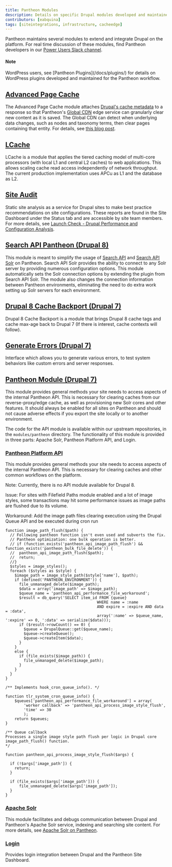 ```yaml
---
title: Pantheon Modules
description: Details on specific Drupal modules developed and maintained for the Pantheon Website Management Platform workflow.
contributors: [eabquina]
tags: [siteintegrations, infrastructure, cacheedge]
---
```

Pantheon maintains several modules to extend and integrate Drupal on the platform. For real time discussion of these modules, find Pantheon developers in our [Power Users Slack channel](/docs/power-users/).

<div class="alert alert-info">
<h4 class="info">Note</h4>
<p markdown="1">WordPress users, see [Pantheon Plugins](/docs/plugins/) for details on WordPress plugins developed and maintained for the Pantheon workflow.</p></div>

## [Advanced Page Cache](https://www.drupal.org/project/pantheon_advanced_page_cache)
The Advanced Page Cache module attaches [Drupal's cache metadata](https://www.drupal.org/docs/8/api/cache-api/cache-api) to a response so that Pantheon's [Global CDN](/docs/global-cdn/) edge service can granularly clear new content as it is saved. The Global CDN can detect when underlying data changes, such as nodes and taxonomy terms, then clear pages containing that entity. For details, see [this blog post](https://pantheon.io/blog/pantheon-advanced-page-cache-drupal-cache-metadata-global-cdn).


## [LCache](https://www.drupal.org/project/lcache)
LCache is a module that applies the tiered caching model of multi-core processors (with local L1 and central L2 caches) to web applications. This allows scaling cache read access independently of network throughput. The current production implementation uses APCu as L1 and the database as L2.

## [Site Audit](https://www.drupal.org/project/site_audit)
Static site analysis as a service for Drupal sites to make best practice recommendations on site configurations. These reports are found in the Site Dashboard under the Status tab and are accessible by site team members. For more details, see [Launch Check - Drupal Performance and Configuration Analysis](/docs/drupal-launch-check/).

## [Search API Pantheon (Drupal 8)](https://www.drupal.org/project/search_api_pantheon)
This module is meant to simplify the usage of [Search API](https://www.drupal.org/project/search_api) and [Search API Solr](https://www.drupal.org/project/search_api_solr) on Pantheon. Search API Solr provides the ability to connect to any Solr server by providing numerous configuration options. This module automatically sets the Solr connection options by extending the plugin from Search API Solr. The module also changes the connection information between Pantheon environments, eliminating the need to do extra work setting up Solr servers for each environment.

## [Drupal 8 Cache Backport (Drupal 7)](https://www.drupal.org/project/d8cache)
Drupal 8 Cache Backport is a module that brings Drupal 8 cache tags and cache max-age back to Drupal 7 (If there is interest, cache contexts will follow).

## [Generate Errors (Drupal 7)](https://www.drupal.org/project/generate_errors)
Interface which allows you to generate various errors, to test system behaviors like custom errors and server responses.

## [Pantheon Module (Drupal 7)](https://github.com/pantheon-systems/drops-7/tree/master/modules/pantheon)
This module provides general methods your site needs to access aspects of the internal Pantheon API. This is necessary for clearing caches from our reverse-proxy/edge cache, as well as provisioning new Solr cores and other features. It should always be enabled for all sites on Pantheon and should not cause adverse effects if you export the site locally or to another environment.

The code for the API module is available within our upstream repositories, in the `modules/pantheon` directory. The functionality of this module is provided in three parts: Apache Solr, Pantheon Platform API, and Login.

### [Pantheon Platform API](https://github.com/pantheon-systems/drops-7/blob/master/modules/pantheon/pantheon_api/pantheon_api.info)
This module provides general methods your site needs to access aspects of the internal Pantheon API. This is necessary for clearing caches and other common workflows on the platform.

Note: Currently, there is no API module available for Drupal 8.

Issue: For sites with Filefield Paths module enabled and a lot of image styles, some transactions may hit some performance issues as image paths are flushed due to its volume. 

Workaround: Add the image path files clearing execution using the Drupal Queue API and be executed during cron run

```
function image_path_flush($path) {
  // Following pantheon function isn't even used and subverts the fix.
  // Pantheon optimization: one bulk operation is better.
  // if (function_exists('pantheon_api_image_path_flush') && function_exists('pantheon_bulk_file_delete')) {
  //  pantheon_api_image_path_flush($path);
  //  return;
  //}
  $styles = image_styles();
  foreach ($styles as $style) {
    $image_path = image_style_path($style['name'], $path);
    if (defined('PANTHEON_ENVIRONMENT')) {
      file_unmanaged_delete($image_path);
      $data = array('image_path' => $image_path);
      $queue_name = 'pantheon_api_performance_file_workaround';
      $result = db_query('SELECT item_id FROM {queue} 
                                        WHERE name = :name 
                                        AND expire = :expire AND data = :data', 
                                        array(':name' => $queue_name, ':expire' => 0, ':data' => serialize($data)));
      if ($result->rowCount() == 0) {
        $queue = DrupalQueue::get($queue_name);
        $queue->createQueue();
        $queue->createItem($data);
      }
    }
    else {
      if (file_exists($image_path)) {
        file_unmanaged_delete($image_path);
      }
    }
  }
}
```

```
/** Implements hook_cron_queue_info(). */

function tlr_system_cron_queue_info() {
    $queues['pantheon_api_performance_file_workaround'] = array(
        'worker callback' => 'pantheon_api_process_image_style_flush',
        'time' => 30
        );
    return $queues;
}

/** Queue callback 
Processes a single image style path flush per logic in Drupal core image_path_flush() function. 
*/

function pantheon_api_process_image_style_flush($args) {

  if (!$args['image_path']) {
    return;
  }
  
  if (file_exists($args['image_path'])) {
	  file_unmanaged_delete($args['image_path']);
  }
}
```

### [Apache Solr](https://github.com/pantheon-systems/drops-7/tree/master/modules/pantheon/pantheon_apachesolr)
This module facilitates and debugs communication between Drupal and Pantheon's Apache Solr service, indexing and searching site content. For more details, see [Apache Solr on Pantheon](/docs/solr/).

### [Login](https://github.com/pantheon-systems/drops-7/tree/master/modules/pantheon/pantheon_login)
Provides login integration between Drupal and the Pantheon Site Dashboard.
